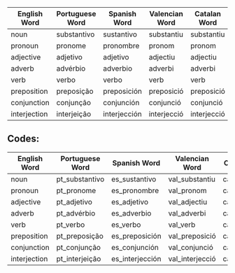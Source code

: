 | English Word | Portuguese Word | Spanish Word | Valencian Word | Catalan Word | French Word | German Word | Italian Word | Romanian Word | No. |
|--------------|-----------------|--------------|----------------|--------------|-------------|-------------|--------------|---------------|-----|
| noun         | substantivo     | sustantivo   | substantiu     | substantiu   | nom        | Nomen       | nome         | substantiv    |     |
| pronoun      | pronome         | pronombre    | pronom         | pronom       | pronom     | Pronomen    | pronome      | pronume       |     |
| adjective    | adjetivo        | adjetivo     | adjectiu       | adjectiu     | adjectif   | Adjektiv    | aggettivo    | adjectiv      |     |
| adverb       | advérbio        | adverbio     | adverbi        | adverbi      | adverbe    | Adverb      | avverbio     | adverb        |     |
| verb         | verbo           | verbo        | verb           | verb         | verbe      | Verb        | verbo        | verb          |     |
| preposition  | preposição      | preposición  | preposició     | preposició   | préposition| Präposition | preposizione | prepoziție   |     |
| conjunction  | conjunção       | conjunción   | conjunció      | conjunció    | conjonction| Konjunktion | congiunzione | conjuncție   |     |
| interjection | interjeição     | interjección | interjecció    | interjecció  | interjection| Interjektion | esclamazione | interjecție  |     |



## Codes:

| English Word | Portuguese Word | Spanish Word | Valencian Word | Catalan Word | French Word | German Word | Italian Word | Romanian Word | No. |
|--------------|-----------------|--------------|----------------|--------------|-------------|-------------|--------------|---------------|-----|
| noun         | pt_substantivo  | es_sustantivo| val_substantiu | cat_substantiu| fr_nom      | de_Nomen    | it_nome      | ro_substantiv |     |
| pronoun      | pt_pronome      | es_pronombre | val_pronom     | cat_pronom   | fr_pronomen | de_Pronomen | it_pronome   | ro_pronume    |     |
| adjective    | pt_adjetivo     | es_adjetivo  | val_adjectiu   | cat_adjectiu | fr_adjectif | de_Adjektiv | it_aggettivo | ro_adjectiv   |     |
| adverb       | pt_advérbio     | es_adverbio  | val_adverbi    | cat_adverbi  | fr_adverbe  | de_Adverb   | it_avverbio  | ro_adverb     |     |
| verb         | pt_verbo        | es_verbo     | val_verb       | cat_verb     | fr_verbe    | de_Verb     | it_verbo     | ro_verb       |     |
| preposition  | pt_preposição   | es_preposición | val_preposició | cat_preposició| fr_préposition | de_Preposition | it_preposizione | ro_prepoziție |     |
| conjunction  | pt_conjunção    | es_conjunción | val_conjunció  | cat_conjunció | fr_conjonction | de_Konjunktion | it_congiunzione | ro_conjuncție |     |
| interjection | pt_interjeição  | es_interjección | val_interjecció | cat_interjecció | fr_interjection | de_Interjektion | it_esclamazione | ro_interjecție |     |

